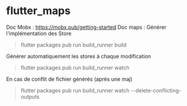 # flutter_maps

Doc Mobx :  https://mobx.pub/getting-started
Doc maps : 
Générer l'implémentation des Store  
> flutter packages pub run build_runner build

Générer automatiquement les stores à chaque modification  
> flutter packages pub run build_runner watch

En cas de conflit de fichier générés (après une maj)  
> flutter packages pub run build_runner watch --delete-conflicting-outputs